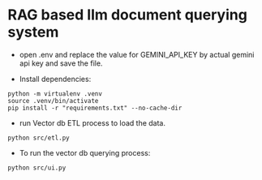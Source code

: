

# RAG based llm document querying system

- open .env and replace the value for GEMINI_API_KEY by actual gemini api key and save the file.


- Install dependencies: 
```
python -m virtualenv .venv
source .venv/bin/activate
pip install -r "requirements.txt" --no-cache-dir
```

- run Vector db ETL process to load the data.

```
python src/etl.py
```

- To run the vector db querying process:

```
python src/ui.py
```